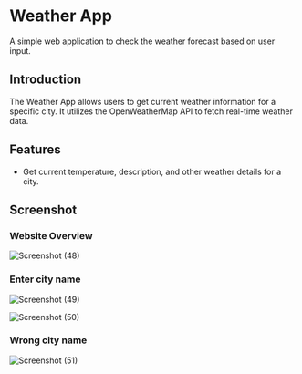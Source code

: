 # Weather App

A simple web application to check the weather forecast based on user input.

## Introduction

The Weather App allows users to get current weather information for a specific city. It utilizes the OpenWeatherMap API to fetch real-time weather data.

## Features

- Get current temperature, description, and other weather details for a city.

## Screenshot
### Website Overview
![Screenshot (48)](https://github.com/Omkarzaware/Weather-App/assets/129882875/9b7f2bdd-0aaa-4073-b1ca-2d7b166cca3c)

### Enter city name
![Screenshot (49)](https://github.com/Omkarzaware/Weather-App/assets/129882875/7716f3ca-49d5-4622-810e-b279fd40ee2a)

![Screenshot (50)](https://github.com/Omkarzaware/Weather-App/assets/129882875/b01f5451-2aaa-4b77-af8c-3c506aa05b0b)

### Wrong city name
![Screenshot (51)](https://github.com/Omkarzaware/Weather-App/assets/129882875/a41dda12-f515-46fc-9d52-5a176c11c3b6)




